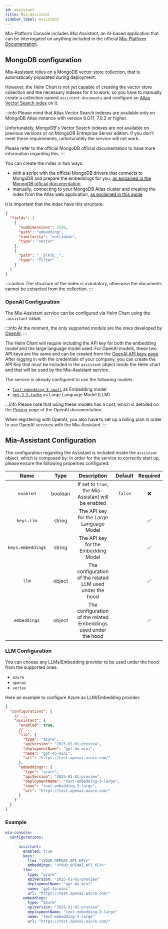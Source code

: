 ```yaml
---
id: assistant
title: Mia-Assistant
sidebar_label: Assistant
---
```


<!--
WARNING: this file was automatically generated by Mia-Platform Doc Aggregator.
DO NOT MODIFY IT BY HAND.
Instead, modify the source file and run the aggregator to regenerate this file.
-->

Mia-Platform Console includes *Mia Assistant*, an AI-based application that can be interrogated on anything included in the official [Mia-Platform Documentation](https://docs.mia-platform.eu).

## MongoDB configuration

Mia-Assistant relies on a MongoDB vector store collection, that is automatically populated during deployment.

However, the Helm Chart is not yet capable of creating the vector store collection and the necessary indexes for it to work; so you have to manually create a collection named `assistant-documents` and configure an [Atlas Vector Search index](https://www.mongodb.com/docs/atlas/atlas-vector-search/tutorials/vector-search-quick-start/) on it.

:::info
Please mind that Atlas Vector Search indexes are available only on MongoDB Atlas instance with version 6.0.11, 7.0.2 or higher.

Unfortunately, MongoDB's Vector Search indexes are not available on previous versions or on MongoDB Entreprise Server edition. If you don't meet these requirements, unfortunately the service will not work.

Please refer to the official MongoDB official documentation to have more information regarding this.
:::

You can create the index in two ways:

- with a script with the official MongoDB drivers that connects to MongoDB and prepare the embeddings for you, [as explained in the MongoDB official documentation](https://www.mongodb.com/docs/atlas/atlas-vector-search/vector-search-type/#procedure)
- manually, connecting to your MongoDB Atlas cluster and creating the index from the Atlas web application, [as explained in this guide](https://mongodb-developer.github.io/search-lab/docs/vector-search/create-index)

It is important that the index have this structure:

```json
{
  "fields": [
    {
      "numDimensions": 1536,
      "path": "embedding",
      "similarity": "euclidean",
      "type": "vector"
    },
    {
      "path": "__STATE__",
      "type": "filter"
    }
  ]
}
```

:::caution
The structure of the index is mandatory, otherwise the documents cannot be extracted from the collection.
:::

### OpenAI Configuration

The Mia-Assistant service can be configured via Helm Chart using the `.assistant` value.

:::info
At the moment, the only supported models are the ones developed by [OpenAI](https://platform.openai.com/docs/models/overview).
:::

The Helm Chart will require including the API key for both the embedding model and the large language model used. For OpenAI models, these two API keys are the same and can be created from the [OpenAI API keys page](https://platform.openai.com/api-keys). After logging in with the credentials of your company, you can create the API Key that must be included in the `assistant` object inside the Helm chart and that will be used by the Mia-Assistant service.

The service is already configured to use the following models:

- [`text-embedding-3-small`](https://platform.openai.com/docs/guides/embeddings) as Embedding model
- [`gpt-3.5-turbo`](https://platform.openai.com/docs/models/gpt-3-5-turbo) as Large Language Model (LLM)

:::info
Please note that using these models has a cost, which is detailed on the [Pricing](https://openai.com/api/pricing/) page of the OpenAI documentation.

When registering with OpenAI, you also have to set up a billing plan in order to use OpenAI services with the Mia-Assistant.
:::

## Mia-Assistant Configuration

The configuration regarding the Assistant is included inside the `assistant` object, which is composed by:
In order for the service to correctly start up, please ensure the following properties configured:

| Name | Type | Description | Default | Required |
|:----:|:----:|:-----------:|:-------:|:--------:|
| `enabled`         | boolean | If set to `true`, the Mia-Assistant will be enabled               | `false` | ❌ |
| `keys.llm`        | string  | The API key for the Large Language Model                          |         | ✅ |
| `keys.embeddings` | string  | The API key for the Embedding Model                               |         | ✅ |
| `llm`             | object  | The configuration of the related LLM used under the hood          |         | ✅ |
| `embeddings`      | object  | The configuration of the related Embeddings used under the hood   |         | ✅ |

### LLM Configuration

You can choose any LLMs/Embedding provider to be used under the hood from the supported ones:

- `azure`
- `openai`
- `vertex`

Here an example to configure Azure as LLM/Embedding provider:

```json
{
  "configurations": {
    // ...
    "assistant": {
      "enabled": true,
      // ...
      "llm": {
        "type": "azure",
        "apiVersion": "2025-01-01-preview",
        "deploymentName": "gpt-4o-mini",
        "name": "gpt-4o-mini",
        "url": "https://test.openai.azure.com/"
      },
      "embeddings": {
        "type": "azure",
        "apiVersion": "2025-01-01-preview",
        "deploymentName": "text-embedding-3-large",
        "name": "text-embedding-3-large",
        "url": "https://test.openai.azure.com/"
      }
    }
  }
}
```

### Example

```yaml
mia-console:
  configurations:
    ...
      assistant:
        enabled: true
        keys:
          llm: "<YOUR_OPENAI_API_KEY>"
          embeddings: "<YOUR_OPENAI_API_KEY>"
        llm:
          type: "azure"
          apiVersion: "2025-01-01-preview"
          deploymentName: "gpt-4o-mini"
          name: "gpt-4o-mini"
          url: "https://test.openai.azure.com/"
        embeddings:
          type: "azure"
          apiVersion: "2025-01-01-preview"
          deploymentName: "text-embedding-3-large"
          name: "text-embedding-3-large"
          url: "https://test.openai.azure.com/"
```

